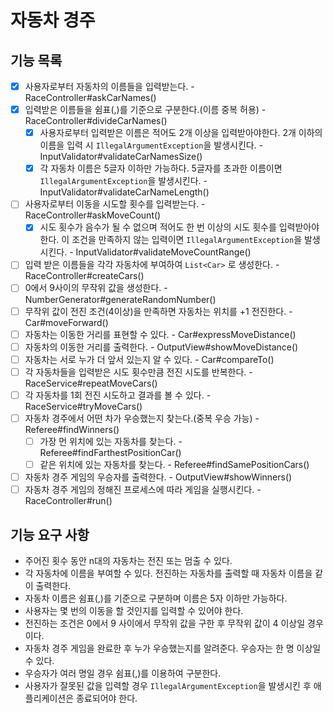 # 자동차 경주

## 기능 목록

- [x] 사용자로부터 자동차의 이름들을 입력받는다. - RaceController#askCarNames()
- [x] 입력받은 이름들을 쉼표(,)를 기준으로 구분한다.(이름 중복 허용) - RaceController#divideCarNames()
  - [x] 사용자로부터 입력받은 이름은 적어도 2개 이상을 입력받아야한다. 2개 이하의 이름을 입력 시 `IllegalArgumentException`을 발생시킨다. - InputValidator#validateCarNamesSize()
  - [x] 각 자동차 이름은 5글자 이하만 가능하다. 5글자를 초과한 이름이면 `IllegalArgumentException`을 발생시킨다. - InputValidator#validateCarNameLength()
- [ ] 사용자로부터 이동을 시도할 횟수를 입력받는다. - RaceController#askMoveCount()
  - [x] 시도 횟수가 음수가 될 수 없으며 적어도 한 번 이상의 시도 횟수를 입력받아야 한다. 이 조건을 만족하지 않는 입력이면 `IllegalArgumentException`을 발생시킨다. - InputValidator#validateMoveCountRange()
- [ ] 입력 받은 이름들을 각각 자동차에 부여하여 `List<Car>` 로 생성한다. - RaceController#createCars()
- [ ] 0에서 9사이의 무작위 값을 생성한다. - NumberGenerator#generateRandomNumber()
- [ ] 무작위 값이 전진 조건(4이상)을 만족하면 자동차는 위치를 +1 전진한다. - Car#moveForward()
- [ ] 자동차는 이동한 거리를 표현할 수 있다. - Car#expressMoveDistance()
- [ ] 자동차의 이동한 거리를 출력한다. - OutputView#showMoveDistance()
- [ ] 자동차는 서로 누가 더 앞서 있는지 알 수 있다. - Car#compareTo()
- [ ] 각 자동차들을 입력받은 시도 횟수만큼 전진 시도를 반복한다. - RaceService#repeatMoveCars()
- [ ] 각 자동차를 1회 전진 시도하고 결과를 볼 수 있다. - RaceService#tryMoveCars()
- [ ] 자동차 경주에서 어떤 차가 우승했는지 찾는다.(중복 우승 가능) - Referee#findWinners()
  - [ ] 가장 먼 위치에 있는 자동차를 찾는다. - Referee#findFarthestPositionCar()
  - [ ] 같은 위치에 있는 자동차를 찾는다. - Referee#findSamePositionCars()
- [ ] 자동차 경주 게임의 우승자를 출력한다. - OutputView#showWinners()
- [ ] 자동차 경주 게임의 정해진 프로세스에 따라 게임을 실행시킨다. - RaceController#run()

## 기능 요구 사항

- 주어진 횟수 동안 n대의 자동차는 전진 또는 멈출 수 있다.
- 각 자동차에 이름을 부여할 수 있다. 전진하는 자동차를 출력할 때 자동차 이름을 같이 출력한다.
- 자동차 이름은 쉼표(,)를 기준으로 구분하며 이름은 5자 이하만 가능하다.
- 사용자는 몇 번의 이동을 할 것인지를 입력할 수 있어야 한다.
- 전진하는 조건은 0에서 9 사이에서 무작위 값을 구한 후 무작위 값이 4 이상일 경우이다.
- 자동차 경주 게임을 완료한 후 누가 우승했는지를 알려준다. 우승자는 한 명 이상일 수 있다.
- 우승자가 여러 명일 경우 쉼표(,)를 이용하여 구분한다.
- 사용자가 잘못된 값을 입력할 경우 `IllegalArgumentException`을 발생시킨 후 애플리케이션은 종료되어야 한다.
